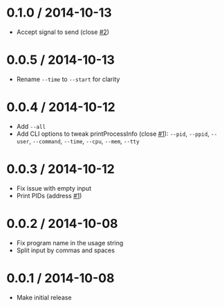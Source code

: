 0.1.0 / 2014-10-13
==================

  * Accept signal to send (close [#2](https://github.com/eush77/killsome/issues/2))

0.0.5 / 2014-10-13
==================

  * Rename `--time` to `--start` for clarity

0.0.4 / 2014-10-12
==================

  * Add `--all`
  * Add CLI options to tweak printProcessInfo (close [#1](https://github.com/eush77/killsome/issues/1)):
	`--pid`, `--ppid`, `--user`, `--command`, `--time`, `--cpu`, `--mem`, `--tty`

0.0.3 / 2014-10-12
==================

  * Fix issue with empty input
  * Print PIDs (address [#1](https://github.com/eush77/killsome/issues/1))

0.0.2 / 2014-10-08
==================

  * Fix program name in the usage string
  * Split input by commas and spaces

0.0.1 / 2014-10-08
==================

  * Make initial release
